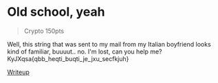 # Old school, yeah

> Crypto 150pts

Well, this string that was sent to my mail from my Italian boyfriend looks kind of familiar, buuuut.. no. I'm lost, can you help me?
    KyJXqsa{qbb_heqti_buqti_je_jxu_secfkjuh}

[Writeup](./writeup.md)